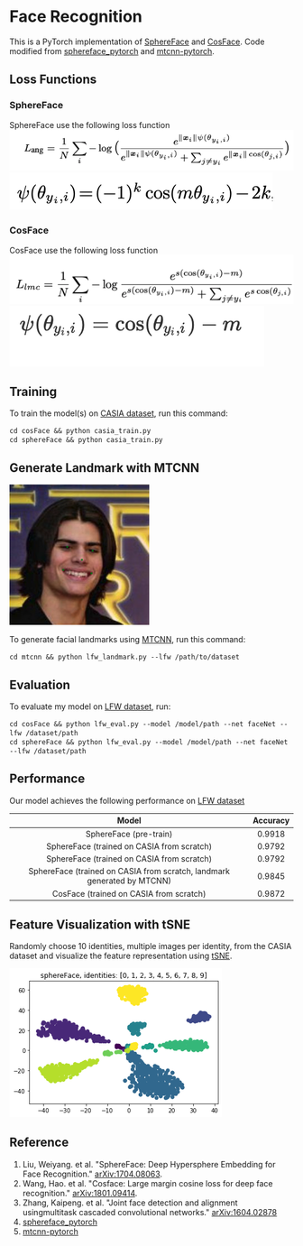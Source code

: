 # Face Recognition 
This is a PyTorch implementation of [SphereFace](https://arxiv.org/abs/1704.08063) and [CosFace](https://arxiv.org/abs/1801.09414). Code modified from [sphereface_pytorch](https://github.com/clcarwin/sphereface_pytorch) and [mtcnn-pytorch](https://github.com/TropComplique/mtcnn-pytorch).

## Loss Functions
### SphereFace
SphereFace use the following loss function
![](images/sphere_face_loss.png)
![](images/sphere_face_phi.png)

### CosFace
CosFace use the following loss function
![](images/cos_face_loss.png)
![](images/cos_face_phi.png)

## Training
To train the model(s) on [CASIA dataset](https://paperswithcode.com/dataset/casia-webface), run this command:

```train
cd cosFace && python casia_train.py
cd sphereFace && python casia_train.py
```
## Generate Landmark with MTCNN
![](images/q2-1.png)

To generate facial landmarks using [MTCNN](https://github.com/TropComplique/mtcnn-pytorch), run this command:
```
cd mtcnn && python lfw_landmark.py --lfw /path/to/dataset
```

## Evaluation
To evaluate my model on [LFW dataset](http://vis-www.cs.umass.edu/lfw/), run:

```eval
cd cosFace && python lfw_eval.py --model /model/path --net faceNet --lfw /dataset/path
cd sphereFace && python lfw_eval.py --model /model/path --net faceNet --lfw /dataset/path
```

## Performance
Our model achieves the following performance on [LFW dataset](http://vis-www.cs.umass.edu/lfw/)

Model | Accuracy
:--:|:--:
SphereFace (pre-train)|0.9918
SphereFace (trained on CASIA from scratch)|0.9792
SphereFace (trained on CASIA from scratch)|0.9792
SphereFace (trained on CASIA from scratch, landmark generated by MTCNN)|0.9845
CosFace (trained on CASIA from scratch)|0.9872

## Feature Visualization with tSNE
Randomly choose 10 identities, multiple images per identity, from the CASIA dataset and visualize the feature representation using [tSNE](https://scikit-learn.org/stable/modules/generated/sklearn.manifold.TSNE.html).

![](images/sphereFace.png)

## Reference
1. Liu, Weiyang. et al. "SphereFace: Deep Hypersphere Embedding for Face Recognition." [arXiv:1704.08063](https://arxiv.org/abs/1704.08063).
2. Wang, Hao. et al. "Cosface: Large margin cosine loss for deep face recognition." [arXiv:1801.09414](https://arxiv.org/abs/1801.09414).
3. Zhang, Kaipeng. et al. "Joint face detection and alignment usingmultitask cascaded convolutional networks." [arXiv:1604.02878](https://arxiv.org/abs/1604.02878)
4. [sphereface_pytorch](https://github.com/clcarwin/sphereface_pytorch)
5. [mtcnn-pytorch](https://github.com/TropComplique/mtcnn-pytorch)